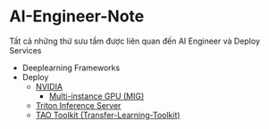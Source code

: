 # AI-Engineer-Note

Tất cả những thứ sưu tầm được liên quan đến AI Engineer và Deploy Services 

- Deeplearning Frameworks
- Deploy
    + [NVIDIA](Deploy/NVIDIA)
        + [Multi-instance GPU (MIG)](Deploy/NVIDIA/docs/multi_instance_gpu.md)
    + [Triton Inference Server](Deploy/Triton-inference-server)
    + [TAO Toolkit (Transfer-Learning-Toolkit)](Deploy/Transfer-Learning-Toolkit)
